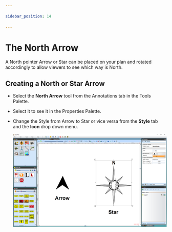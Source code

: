 ```yaml
---

sidebar_position: 14

---
```

# The North Arrow

A North pointer Arrow or Star can be placed on your plan and rotated accordingly to allow viewers to see which way is North.

## Creating a North or Star Arrow

- Select the **North Arrow** tool from the Annotations tab in the Tools Palette.
- Select it to see it in the Properties Palette.
- Change the Style from Arrow to Star or vice versa from the **Style** tab and the **Icon** drop down menu.

    ![Changing_the_North_or_Star_Arrows_Properties](./assets/Changing_the_North_or_Star_Arrows_Properties.png)
